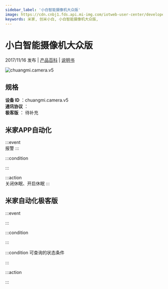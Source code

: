 ```yaml
---
sidebar_label: '小白智能摄像机大众版'
image: https://cdn.cnbj1.fds.api.mi-img.com/iotweb-user-center/developer_1679069107716WhkJmOFf.png?GalaxyAccessKeyId=AKVGLQWBOVIRQ3XLEW&Expires=9223372036854775807&Signature=KVt8tvusGh4kfeWAUERbwJEmP2s=
keywords: 米家, 创米小白, 小白智能摄像机大众版, 
---
```

# 小白智能摄像机大众版

2017/11/16 发布 | [产品百科](https://home.mi.com/webapp/content/baike/product/index.html?model=chuangmi.camera.v5/) | [说明书](https://home.mi.com/views/introduction.html?model=chuangmi.camera.v5&region=cn)

![chuangmi.camera.v5](https://cdn.cnbj1.fds.api.mi-img.com/iotweb-user-center/developer_1679069107716WhkJmOFf.png?GalaxyAccessKeyId=AKVGLQWBOVIRQ3XLEW&Expires=9223372036854775807&Signature=KVt8tvusGh4kfeWAUERbwJEmP2s=)

## 规格  
> 
**设备 ID** ：chuangmi.camera.v5  
**通讯协议** ：  
**极客版**  ： 待补充 


## 米家APP自动化  

:::event  
报警
:::

:::condition  

:::

:::action   
关闭休眠、开启休眠
:::

## 米家自动化极客版  

:::event  

:::

:::condition  

:::

:::condition 可查询的状态条件  

:::

:::action  

:::

        
